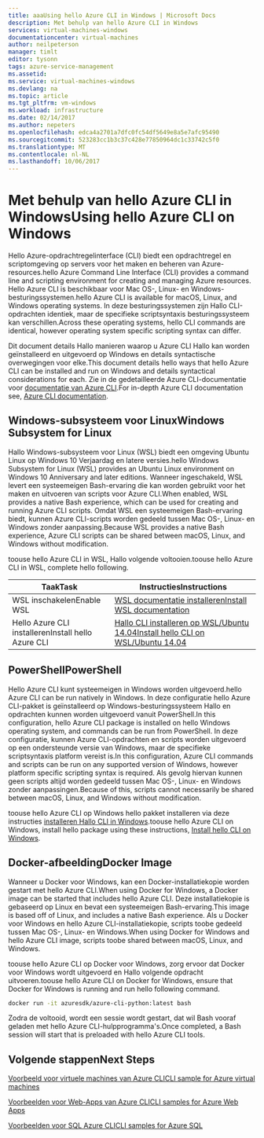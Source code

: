 ```yaml
---
title: aaaUsing hello Azure CLI in Windows | Microsoft Docs
description: Met behulp van hello Azure CLI in Windows
services: virtual-machines-windows
documentationcenter: virtual-machines
author: neilpeterson
manager: timlt
editor: tysonn
tags: azure-service-management
ms.assetid: 
ms.service: virtual-machines-windows
ms.devlang: na
ms.topic: article
ms.tgt_pltfrm: vm-windows
ms.workload: infrastructure
ms.date: 02/14/2017
ms.author: nepeters
ms.openlocfilehash: edca4a2701a7dfc0fc54df5649e8a5e7afc95490
ms.sourcegitcommit: 523283cc1b3c37c428e77850964dc1c33742c5f0
ms.translationtype: MT
ms.contentlocale: nl-NL
ms.lasthandoff: 10/06/2017
---
```

# <a name="using-hello-azure-cli-on-windows"></a><span data-ttu-id="c4d26-103">Met behulp van hello Azure CLI in Windows</span><span class="sxs-lookup"><span data-stu-id="c4d26-103">Using hello Azure CLI on Windows</span></span>

<span data-ttu-id="c4d26-104">Hello Azure-opdrachtregelinterface (CLI) biedt een opdrachtregel en scriptomgeving op servers voor het maken en beheren van Azure-resources.</span><span class="sxs-lookup"><span data-stu-id="c4d26-104">hello Azure Command Line Interface (CLI) provides a command line and scripting environment for creating and managing Azure resources.</span></span> <span data-ttu-id="c4d26-105">Hello Azure CLI is beschikbaar voor Mac OS-, Linux- en Windows-besturingssystemen.</span><span class="sxs-lookup"><span data-stu-id="c4d26-105">hello Azure CLI is available for macOS, Linux, and Windows operating systems.</span></span> <span data-ttu-id="c4d26-106">In deze besturingssystemen zijn Hallo CLI-opdrachten identiek, maar de specifieke scriptsyntaxis besturingssysteem kan verschillen.</span><span class="sxs-lookup"><span data-stu-id="c4d26-106">Across these operating systems, hello CLI commands are identical, however operating system specific scripting syntax can differ.</span></span>

<span data-ttu-id="c4d26-107">Dit document details Hallo manieren waarop u Azure CLI Hallo kan worden geïnstalleerd en uitgevoerd op Windows en details syntactische overwegingen voor elke.</span><span class="sxs-lookup"><span data-stu-id="c4d26-107">This document details hello ways that hello Azure CLI can be installed and run on Windows and details syntactical considerations for each.</span></span> <span data-ttu-id="c4d26-108">Zie in de gedetailleerde Azure CLI-documentatie voor [documentatie van Azure CLI]( https://docs.microsoft.com/en-us/cli/azure/overview).</span><span class="sxs-lookup"><span data-stu-id="c4d26-108">For in-depth Azure CLI documentation see, [Azure CLI documentation]( https://docs.microsoft.com/en-us/cli/azure/overview).</span></span>

## <a name="windows-subsystem-for-linux"></a><span data-ttu-id="c4d26-109">Windows-subsysteem voor Linux</span><span class="sxs-lookup"><span data-stu-id="c4d26-109">Windows Subsystem for Linux</span></span>

<span data-ttu-id="c4d26-110">Hallo Windows-subsysteem voor Linux (WSL) biedt een omgeving Ubuntu Linux op Windows 10 Verjaardag en latere versies.</span><span class="sxs-lookup"><span data-stu-id="c4d26-110">hello Windows Subsystem for Linux (WSL) provides an Ubuntu Linux environment on Windows 10 Anniversary and later editions.</span></span> <span data-ttu-id="c4d26-111">Wanneer ingeschakeld, WSL levert een systeemeigen Bash-ervaring die kan worden gebruikt voor het maken en uitvoeren van scripts voor Azure CLI.</span><span class="sxs-lookup"><span data-stu-id="c4d26-111">When enabled, WSL provides a native Bash experience, which can be used for creating and running Azure CLI scripts.</span></span> <span data-ttu-id="c4d26-112">Omdat WSL een systeemeigen Bash-ervaring biedt, kunnen Azure CLI-scripts worden gedeeld tussen Mac OS-, Linux- en Windows zonder aanpassing.</span><span class="sxs-lookup"><span data-stu-id="c4d26-112">Because WSL provides a native Bash experience, Azure CLI scripts can be shared between macOS, Linux, and Windows without modification.</span></span>

<span data-ttu-id="c4d26-113">toouse hello Azure CLI in WSL, Hallo volgende voltooien.</span><span class="sxs-lookup"><span data-stu-id="c4d26-113">toouse hello Azure CLI in WSL, complete hello following.</span></span>

|<span data-ttu-id="c4d26-114">Taak</span><span class="sxs-lookup"><span data-stu-id="c4d26-114">Task</span></span> | <span data-ttu-id="c4d26-115">Instructies</span><span class="sxs-lookup"><span data-stu-id="c4d26-115">Instructions</span></span> |
|---|---|
| <span data-ttu-id="c4d26-116">WSL inschakelen</span><span class="sxs-lookup"><span data-stu-id="c4d26-116">Enable WSL</span></span> | [<span data-ttu-id="c4d26-117">WSL documentatie installeren</span><span class="sxs-lookup"><span data-stu-id="c4d26-117">Install WSL documentation </span></span>](https://msdn.microsoft.com/en-us/commandline/wsl/install_guide) |
| <span data-ttu-id="c4d26-118">Hello Azure CLI installeren</span><span class="sxs-lookup"><span data-stu-id="c4d26-118">Install hello Azure CLI</span></span> |[<span data-ttu-id="c4d26-119">Hallo CLI installeren op WSL/Ubuntu 14.04</span><span class="sxs-lookup"><span data-stu-id="c4d26-119">Install hello CLI on WSL/Ubuntu 14.04</span></span>](https://docs.microsoft.com/en-us/cli/azure/install-az-cli2#ubuntu)|

## <a name="powershell"></a><span data-ttu-id="c4d26-120">PowerShell</span><span class="sxs-lookup"><span data-stu-id="c4d26-120">PowerShell</span></span>

<span data-ttu-id="c4d26-121">Hello Azure CLI kunt systeemeigen in Windows worden uitgevoerd.</span><span class="sxs-lookup"><span data-stu-id="c4d26-121">hello Azure CLI can be run natively in Windows.</span></span> <span data-ttu-id="c4d26-122">In deze configuratie hello Azure CLI-pakket is geïnstalleerd op Windows-besturingssysteem Hallo en opdrachten kunnen worden uitgevoerd vanuit PowerShell.</span><span class="sxs-lookup"><span data-stu-id="c4d26-122">In this configuration, hello Azure CLI package is installed on hello Windows operating system, and commands can be run from PowerShell.</span></span> <span data-ttu-id="c4d26-123">In deze configuratie, kunnen Azure CLI-opdrachten en scripts worden uitgevoerd op een ondersteunde versie van Windows, maar de specifieke scriptsyntaxis platform vereist is.</span><span class="sxs-lookup"><span data-stu-id="c4d26-123">In this configuration, Azure CLI commands and scripts can be run on any supported version of Windows, however platform specific scripting syntax is required.</span></span> <span data-ttu-id="c4d26-124">Als gevolg hiervan kunnen geen scripts altijd worden gedeeld tussen Mac OS-, Linux- en Windows zonder aanpassingen.</span><span class="sxs-lookup"><span data-stu-id="c4d26-124">Because of this, scripts cannot necessarily be shared between macOS, Linux, and Windows without modification.</span></span>

<span data-ttu-id="c4d26-125">toouse hello Azure CLI op Windows hello pakket installeren via deze instructies [installeren Hallo CLI in Windows](https://docs.microsoft.com/en-us/cli/azure/install-az-cli2#windows).</span><span class="sxs-lookup"><span data-stu-id="c4d26-125">toouse hello Azure CLI on Windows, install hello package using these instructions, [Install hello CLI on Windows](https://docs.microsoft.com/en-us/cli/azure/install-az-cli2#windows).</span></span>

## <a name="docker-image"></a><span data-ttu-id="c4d26-126">Docker-afbeelding</span><span class="sxs-lookup"><span data-stu-id="c4d26-126">Docker Image</span></span>

<span data-ttu-id="c4d26-127">Wanneer u Docker voor Windows, kan een Docker-installatiekopie worden gestart met hello Azure CLI.</span><span class="sxs-lookup"><span data-stu-id="c4d26-127">When using Docker for Windows, a Docker image can be started that includes hello Azure CLI.</span></span> <span data-ttu-id="c4d26-128">Deze installatiekopie is gebaseerd op Linux en bevat een systeemeigen Bash-ervaring.</span><span class="sxs-lookup"><span data-stu-id="c4d26-128">This image is based off of Linux, and includes a native Bash experience.</span></span>  <span data-ttu-id="c4d26-129">Als u Docker voor Windows en hello Azure CLI-installatiekopie, scripts toobe gedeeld tussen Mac OS-, Linux- en Windows.</span><span class="sxs-lookup"><span data-stu-id="c4d26-129">When using Docker for Windows and hello Azure CLI image, scripts toobe shared between macOS, Linux, and Windows.</span></span> 

<span data-ttu-id="c4d26-130">toouse hello Azure CLI op Docker voor Windows, zorg ervoor dat Docker voor Windows wordt uitgevoerd en Hallo volgende opdracht uitvoeren.</span><span class="sxs-lookup"><span data-stu-id="c4d26-130">toouse hello Azure CLI on Docker for Windows, ensure that Docker for Windows is running and run hello following command.</span></span>

```bash
docker run -it azuresdk/azure-cli-python:latest bash
```

<span data-ttu-id="c4d26-131">Zodra de voltooid, wordt een sessie wordt gestart, dat wil Bash vooraf geladen met hello Azure CLI-hulpprogramma's.</span><span class="sxs-lookup"><span data-stu-id="c4d26-131">Once completed, a Bash session will start that is preloaded with hello Azure CLI tools.</span></span>

## <a name="next-steps"></a><span data-ttu-id="c4d26-132">Volgende stappen</span><span class="sxs-lookup"><span data-stu-id="c4d26-132">Next Steps</span></span>

[<span data-ttu-id="c4d26-133">Voorbeeld voor virtuele machines van Azure CLI</span><span class="sxs-lookup"><span data-stu-id="c4d26-133">CLI sample for Azure virtual machines</span></span>](../linux/cli-samples.md?toc=%2fazure%2fvirtual-machines%2flinux%2ftoc.json)

[<span data-ttu-id="c4d26-134">Voorbeelden voor Web-Apps van Azure CLI</span><span class="sxs-lookup"><span data-stu-id="c4d26-134">CLI samples for Azure Web Apps</span></span>](../../app-service-web/app-service-cli-samples.md)

[<span data-ttu-id="c4d26-135">Voorbeelden voor SQL Azure CLI</span><span class="sxs-lookup"><span data-stu-id="c4d26-135">CLI samples for Azure SQL</span></span>](../../sql-database/sql-database-cli-samples.md)
